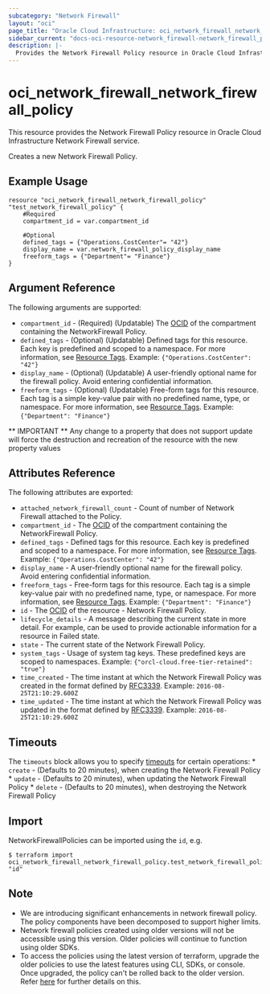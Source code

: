 ```yaml
---
subcategory: "Network Firewall"
layout: "oci"
page_title: "Oracle Cloud Infrastructure: oci_network_firewall_network_firewall_policy"
sidebar_current: "docs-oci-resource-network_firewall-network_firewall_policy"
description: |-
  Provides the Network Firewall Policy resource in Oracle Cloud Infrastructure Network Firewall service
---
```


# oci_network_firewall_network_firewall_policy
This resource provides the Network Firewall Policy resource in Oracle Cloud Infrastructure Network Firewall service.

Creates a new Network Firewall Policy.


## Example Usage

```hcl
resource "oci_network_firewall_network_firewall_policy" "test_network_firewall_policy" {
	#Required
	compartment_id = var.compartment_id

	#Optional
	defined_tags = {"Operations.CostCenter"= "42"}
	display_name = var.network_firewall_policy_display_name
	freeform_tags = {"Department"= "Finance"}
}
```

## Argument Reference

The following arguments are supported:

* `compartment_id` - (Required) (Updatable) The [OCID](https://docs.cloud.oracle.com/iaas/Content/General/Concepts/identifiers.htm) of the compartment containing the NetworkFirewall Policy.
* `defined_tags` - (Optional) (Updatable) Defined tags for this resource. Each key is predefined and scoped to a namespace. For more information, see [Resource Tags](https://docs.cloud.oracle.com/iaas/Content/General/Concepts/resourcetags.htm). Example: `{"Operations.CostCenter": "42"}` 
* `display_name` - (Optional) (Updatable) A user-friendly optional name for the firewall policy. Avoid entering confidential information.
* `freeform_tags` - (Optional) (Updatable) Free-form tags for this resource. Each tag is a simple key-value pair with no predefined name, type, or namespace. For more information, see [Resource Tags](https://docs.cloud.oracle.com/iaas/Content/General/Concepts/resourcetags.htm). Example: `{"Department": "Finance"}`

** IMPORTANT **
Any change to a property that does not support update will force the destruction and recreation of the resource with the new property values

## Attributes Reference

The following attributes are exported:

* `attached_network_firewall_count` - Count of number of Network Firewall attached to the Policy. 
* `compartment_id` - The [OCID](https://docs.cloud.oracle.com/iaas/Content/General/Concepts/identifiers.htm) of the compartment containing the NetworkFirewall Policy.
* `defined_tags` - Defined tags for this resource. Each key is predefined and scoped to a namespace. For more information, see [Resource Tags](https://docs.cloud.oracle.com/iaas/Content/General/Concepts/resourcetags.htm). Example: `{"Operations.CostCenter": "42"}`
* `display_name` - A user-friendly optional name for the firewall policy. Avoid entering confidential information.
* `freeform_tags` - Free-form tags for this resource. Each tag is a simple key-value pair with no predefined name, type, or namespace. For more information, see [Resource Tags](https://docs.cloud.oracle.com/iaas/Content/General/Concepts/resourcetags.htm). Example: `{"Department": "Finance"}` 
* `id` - The [OCID](https://docs.cloud.oracle.com/iaas/Content/General/Concepts/identifiers.htm) of the resource - Network Firewall Policy.
* `lifecycle_details` - A message describing the current state in more detail. For example, can be used to provide actionable information for a resource in Failed state.
* `state` - The current state of the Network Firewall Policy.
* `system_tags` - Usage of system tag keys. These predefined keys are scoped to namespaces. Example: `{"orcl-cloud.free-tier-retained": "true"}` 
* `time_created` - The time instant at which the Network Firewall Policy was created in the format defined by [RFC3339](https://tools.ietf.org/html/rfc3339). Example: `2016-08-25T21:10:29.600Z` 
* `time_updated` - The time instant at which the Network Firewall Policy was updated in the format defined by [RFC3339](https://tools.ietf.org/html/rfc3339). Example: `2016-08-25T21:10:29.600Z`
## Timeouts

The `timeouts` block allows you to specify [timeouts](https://registry.terraform.io/providers/oracle/oci/latest/docs/guides/changing_timeouts) for certain operations:
	* `create` - (Defaults to 20 minutes), when creating the Network Firewall Policy
	* `update` - (Defaults to 20 minutes), when updating the Network Firewall Policy
	* `delete` - (Defaults to 20 minutes), when destroying the Network Firewall Policy


## Import

NetworkFirewallPolicies can be imported using the `id`, e.g.

```
$ terraform import oci_network_firewall_network_firewall_policy.test_network_firewall_policy "id"
```

## Note
* We are introducing significant enhancements in network firewall policy. The policy components have been decomposed to support higher limits.
* Network firewall policies created using older versions will not be accessible using this version. Older policies will continue to function using older SDKs.
* To access the policies using the latest version of terraform, upgrade the older policies to use the latest features using CLI, SDKs, or console. Once upgraded, the policy can't be rolled back to the older version. Refer [here](https://docs.oracle.com/en-us/iaas/Content/network-firewall/upgrade.htm) for further details on this.

